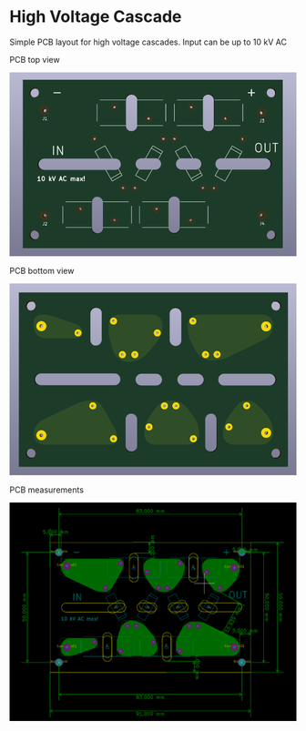 High Voltage Cascade
====================

Simple PCB layout for high voltage cascades. Input can be up to 10 kV AC


PCB top view

![pcb_top](img/pcb_top.png)


PCB bottom view

![pcb_bottom](img/pcb_bottom.png)


PCB measurements

![pcb_measurements](img/pcb_measurements.png)
